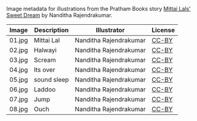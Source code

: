 Image metadata for illustrations from the Pratham Books story [Mittai Lals' Sweet Dream](https://storyweaver.org.in/stories/3015-mittai-lals-sweet-dream) by Nanditha Rajendrakumar.

Image | Description | Illustrator | License
----- | ----------- | ----------- | -------
01.jpg | Mittai Lal | Nanditha Rajendrakumar | [CC-BY](https://creativecommons.org/licenses/by/4.0/)
02.jpg | Halwayi | Nanditha Rajendrakumar | [CC-BY](https://creativecommons.org/licenses/by/4.0/)
03.jpg | Scream | Nanditha Rajendrakumar | [CC-BY](https://creativecommons.org/licenses/by/4.0/)
04.jpg | Its over | Nanditha Rajendrakumar | [CC-BY](https://creativecommons.org/licenses/by/4.0/)
05.jpg | sound sleep | Nanditha Rajendrakumar | [CC-BY](https://creativecommons.org/licenses/by/4.0/)
06.jpg | Laddoo | Nanditha Rajendrakumar | [CC-BY](https://creativecommons.org/licenses/by/4.0/)
07.jpg | Jump | Nanditha Rajendrakumar | [CC-BY](https://creativecommons.org/licenses/by/4.0/)
08.jpg | Ouch | Nanditha Rajendrakumar | [CC-BY](https://creativecommons.org/licenses/by/4.0/)